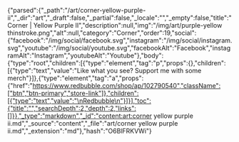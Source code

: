 {"parsed":{"_path":"/art/corner-yellow-purple-ii","_dir":"art","_draft":false,"_partial":false,"_locale":"","_empty":false,"title":"Corner | Yellow Purple II","description":null,"img":"/img/art/purple-yellow thinstroke.png","alt":null,"category":"Corner","order":19,"social":{"facebook":"/img/social/facebook.svg","instagram":"/img/social/instagram.svg","youtube":"/img/social/youtube.svg","facebookAlt":"Facebook","instagramAlt":"Instagram","youtubeAlt":"Youtube"},"body":{"type":"root","children":[{"type":"element","tag":"p","props":{},"children":[{"type":"text","value":"Like what you see? Support me with some merch"}]},{"type":"element","tag":"a","props":{"href":"https://www.redbubble.com/shop/ap/102790540","className":["btn","btn-primary","store-link"]},"children":[{"type":"text","value":"\nRedbubble\n"}]}],"toc":{"title":"","searchDepth":2,"depth":2,"links":[]}},"_type":"markdown","_id":"content:art:corner yellow purple ii.md","_source":"content","_file":"art/corner yellow purple ii.md","_extension":"md"},"hash":"O6BlFRKVWi"}